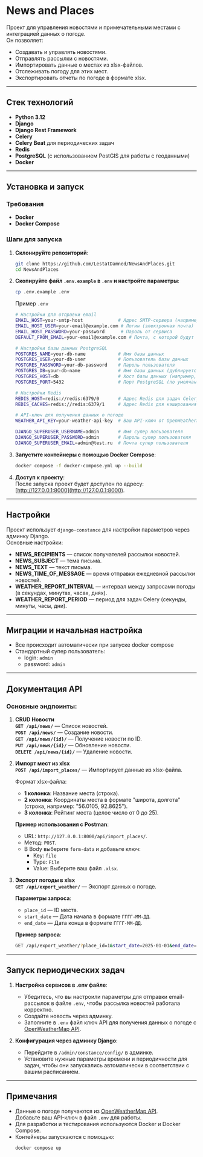 # News and Places

Проект для управления новостями и примечательными местами с интеграцией данных о погоде.  
Он позволяет:  
- Создавать и управлять новостями.  
- Отправлять рассылки с новостями.  
- Импортировать данные о местах из xlsx-файлов.  
- Отслеживать погоду для этих мест.  
- Экспортировать отчеты по погоде в формате xlsx.

---

## Стек технологий

- **Python 3.12**
- **Django**
- **Django Rest Framework**
- **Celery**
- **Celery Beat** для периодических задач
- **Redis**
- **PostgreSQL** (с использованием PostGIS для работы с геоданными)
- **Docker**

---

## Установка и запуск

### Требования

- **Docker**  
- **Docker Compose**

### Шаги для запуска

1. **Склонируйте репозиторий**:
    ```bash
   git clone https://github.com/LestatDamned/NewsAndPlaces.git
   cd NewsAndPlaces
    ```

2. **Скопируйте файл `.env.example` в `.env` и настройте параметры**:
   ```bash
   cp .env.example .env
   ```
   Пример `.env`
   ``` bash
   # Настройки для отправки email
   EMAIL_HOST=your-smtp-host             # Адрес SMTP-сервера (например, smtp.gmail.com)
   EMAIL_HOST_USER=your-email@example.com # Логин (электронная почта)
   EMAIL_HOST_PASSWORD=your-password      # Пароль от сервиса
   DEFAULT_FROM_EMAIL=your-email@example.com # Почта, с которой будут отправляться письма
   
   # Настройки базы данных PostgreSQL
   POSTGRES_NAME=your-db-name            # Имя базы данных
   POSTGRES_USER=your-db-user            # Пользователь базы данных
   POSTGRES_PASSWORD=your-db-password    # Пароль пользователя
   POSTGRES_DB=your-db-name              # Имя базы данных (дублируется для удобства)
   POSTGRES_HOST=db                      # Хост базы данных (например, 'db' для Docker)
   POSTGRES_PORT=5432                    # Порт PostgreSQL (по умолчанию 5432)
   
   # Настройки Redis
   REDIS_HOST=redis://redis:6379/0       # Адрес Redis для задач Celery
   REDIS_CACHES=redis://redis:6379/1     # Адрес Redis для кэширования
   
   # API-ключ для получения данных о погоде
   WEATHER_API_KEY=your-weather-api-key  # Ваш API-ключ от OpenWeatherMap
   
   DJANGO_SUPERUSER_USERNAME=admin       # Имя супер пользователя
   DJANGO_SUPERUSER_PASSWORD=admin       # Пароль супер пользователя
   DJANGO_SUPERUSER_EMAIL=admin@test.ru  # Почта супер пользователя
   ```

3. **Запустите контейнеры с помощью Docker Compose**:
   ```bash
   docker compose -f docker-compose.yml up --build
   ```

4. **Доступ к проекту**:  
   После запуска проект будет доступен по адресу: [http://127.0.0.1:8000](http://127.0.0.1:8000).

---

## Настройки

Проект использует `django-constance` для настройки параметров через админку Django.  
Основные настройки:  
- **NEWS_RECIPIENTS** — список получателей рассылки новостей.  
- **NEWS_SUBJECT** — тема письма.  
- **NEWS_TEXT** — текст письма.  
- **NEWS_TIME_OF_MESSAGE** — время отправки ежедневной рассылки новостей.  
- **WEATHER_REPORT_INTERVAL** — интервал между запросами погоды (в секундах, минутах, часах, днях).  
- **WEATHER_REPORT_PERIOD** — период для задач Celery (секунды, минуты, часы, дни).

---

## Миграции и начальная настройка
   - Все происходит автоматически при запуске docker compose
   - Стандартный супер пользователь: 
     - login: `admin`
     - password: `admin`
---

## Документация API

### Основные эндпоинты:

1. **CRUD Новости**  
   **`GET /api/news/`** — Список новостей.  
   **`POST /api/news/`** — Создание новости.  
   **`GET /api/news/{id}/`** — Получение новости по ID.  
   **`PUT /api/news/{id}/`** — Обновление новости.  
   **`DELETE /api/news/{id}/`** — Удаление новости.

2. **Импорт мест из xlsx**  
   **`POST /api/import_places/`** — Импортирует данные из xlsx-файла.  

   Формат xlsx-файла:
   - **1 колонка**: Название места (строка).  
   - **2 колонка**: Координаты места в формате "широта, долгота" (строка, например: "56.0105, 92.8625").  
   - **3 колонка**: Рейтинг места (целое число от 0 до 25).  

   **Пример использования с Postman**:  
   - URL: `http://127.0.0.1:8000/api/import_places/`.  
   - Метод: `POST`.  
   - В Body выберите `form-data` и добавьте ключ:  
     - Key: `file`  
     - Type: `File`  
     - Value: Выберите ваш файл `.xlsx`.

3. **Экспорт погоды в xlsx**  
   **`GET /api/export_weather/`** — Экспорт данных о погоде.  

   **Параметры запроса**:
   - `place_id` — ID места.  
   - `start_date` — Дата начала в формате `ГГГГ-ММ-ДД`.  
   - `end_date` — Дата конца в формате `ГГГГ-ММ-ДД`.  

   **Пример запроса**:
   ```bash
   GET /api/export_weather/?place_id=1&start_date=2025-01-01&end_date=2025-01-16
   ```


---

## Запуск периодических задач

1. **Настройка сервисов в .env файле**:
    - Убедитесь, что вы настроили параметры для отправки email-рассылок в файле `.env`, чтобы рассылка новостей работала корректно.
    - Создайте новость через админку.
    - Заполните в `.env` файл ключ API для получения данных о погоде с [OpenWeatherMap API](https://openweathermap.org/api).

2. **Конфигурация через админку Django**:
    - Перейдите в `/admin/constance/config/` в админке.
    - Установите нужные параметры времени и периодичности для задач, чтобы они запускались автоматически в соответствии с вашим расписанием.

---

## Примечания

- Данные о погоде получаются из [OpenWeatherMap API](https://openweathermap.org/api).  
  Добавьте ваш API-ключ в файл `.env` для работы.  
- Для разработки и тестирования используются Docker и Docker Compose.  
- Контейнеры запускаются с помощью:
   ```bash
   docker compose up
   ```